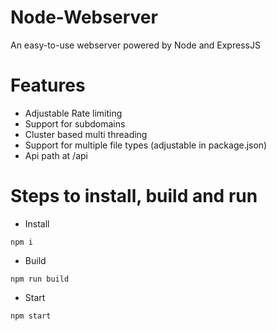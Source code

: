 # Node-Webserver
An easy-to-use webserver powered by Node and ExpressJS

# Features
- Adjustable Rate limiting
- Support for subdomains
- Cluster based multi threading
- Support for multiple file types (adjustable in package.json)
- Api path at /api

# Steps to install, build and run
- Install
```
npm i
```
- Build
```
npm run build
```
- Start
```
npm start
```
